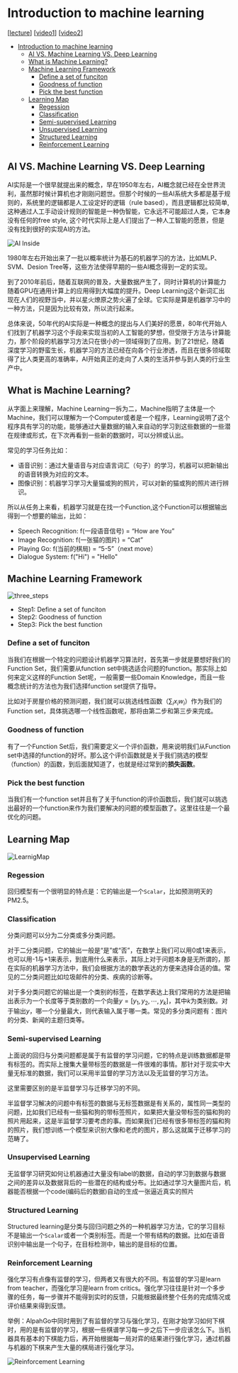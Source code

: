 # Introduction to machine learning

\[[lecture](../lectures/introduction.pdf)\]
\[[video1](https://youtu.be/CXgbekl66jc)\]
\[[video2](https://www.youtube.com/watch?v=On1N8u1z2Ng)\]

<!-- TOC -->

- [Introduction to machine learning](#introduction-to-machine-learning)
    - [AI VS. Machine Learning VS. Deep Learning](#ai-vs-machine-learning-vs-deep-learning)
    - [What is Machine Learning?](#what-is-machine-learning)
    - [Machine Learning Framework](#machine-learning-framework)
        - [Define a set of funciton](#define-a-set-of-funciton)
        - [Goodness of function](#goodness-of-function)
        - [Pick the best function](#pick-the-best-function)
    - [Learning Map](#learning-map)
        - [Regession](#regession)
        - [Classification](#classification)
        - [Semi-supervised Learning](#semi-supervised-learning)
        - [Unsupervised Learning](#unsupervised-learning)
        - [Structured Learning](#structured-learning)
        - [Reinforcement Learning](#reinforcement-learning)

<!-- /TOC -->


## AI VS. Machine Learning VS. Deep Learning

AI实际是一个很早就提出来的概念，早在1950年左右，AI概念就已经在全世界流利，虽然那时候计算机也才刚刚问题世。但那个时候的一些AI系统大多都是基于规则的，系统里的逻辑都是人工设定好的逻辑（rule based），而且逻辑都比较简单,这种通过人工手动设计规则的智能是一种伪智能，它永远不可能超过人类，它本身没有任何的free style, 这个时代实际上是人们提出了一种人工智能的愿景，但是没有找到很好的实现AI的方法。

![AI Inside](../images/001_ai_inside.jpg)

1980年左右开始出来了一批以概率统计为基石的机器学习的方法，比如MLP、SVM、Desion Tree等，这些方法使得早期的一些AI概念得到一定的实现。

到了2010年前后，随着互联网的普及，大量数据产生了，同时计算机的计算能力随着GPU在通用计算上的应用得到大幅度的提升。Deep Learning这个新词汇出现在人们的视野当中，并以星火燎原之势火遍了全球。它实际是算是机器学习中的一种方法，只是因为比较有效，所以流行起来。

总体来说，50年代的AI实际是一种概念的提出与人们美好的愿景，80年代开始人们找到了机器学习这个手段来实现当初的人工智能的梦想，但受限于方法与计算能力，那个阶段的机器学习方法只在很小的一领域得到了应用。到了21世纪，随着深度学习的野蛮生长，机器学习的方法已经在向各个行业渗透，而且在很多领域取得了比人类更高的准确率，AI开始真正的走向了人类的生活并参与到人类的行业生产中。


## What is Machine Learning?

从字面上来理解，Machine Learning一拆为二，Machine指明了主体是一个Machine，我们可以理解为一个Computer或者是一个程序，Learning说明了这个程序具有学习的功能，能够通过大量数据的输入来自动的学习到这些数据的一些潜在规律或形式，在下次再看到一些新的数据时，可以分辨或认出。

常见的学习任务比如：
- 语音识别：通过大量语音与对应语言词汇（句子）的学习，机器可以把新输出的语音转换为对应的文本。
- 图像识别：机器学习学习大量猫或狗的照片，可以对新的猫或狗的照片进行辨识。

所以从任务上来看，机器学习就是在找一个Function,这个Function可以根据输出得到一个想要的输出，比如：

- Speech Recognition: f(一段语音信号) = “How are You”
- Image Recognition: f(一张猫的图片) = “Cat”
- Playing Go: f(当前的棋局) = “5-5”（next move）
- Dialogue System: f("Hi") = "Hello"

## Machine Learning Framework

![three_steps](../images/002_three_steps.jpg)

- Step1: Define a set of funciton
- Step2: Goodness of function
- Step3: Pick the best function

### Define a set of funciton

当我们在根据一个特定的问题设计机器学习算法时，首先第一步就是要想好我们的Function Set，我们需要从function set中挑选适合问题的function。那实际上如何来定义这样的Function Set呢，一般需要一些Domain Knowledge，而且一些概念统计的方法也为我们选择function set提供了指导。

比如对于房屋价格的预测问题，我们就可以挑选线性函数（$\sum_i x_iw_i$）作为我们的Function set，具体挑选哪一个线性函数呢，那将由第二步和第三步来完成。

### Goodness of function

有了一个Function Set后，我们需要定义一个评价函数，用来说明我们从Function set中选择的function的好坏。那么这个评价函数就是关于我们挑选的模型（function）的函数，到后面就知道了，也就是经过常到的**损失函数**。

### Pick the best function

当我们有一个function set并且有了关于function的评价函数后，我们就可以挑选出最好的一个function来作为我们要解决的问题的模型函数了。这里往往是一个最优化的问题。


## Learning Map

![LearnigMap](../images/003_learning_map.jpg)

### Regession

回归模型有一个很明显的特点是：它的输出是一个`Scalar`，比如预测明天的PM2.5。

### Classification

分类问题可以分为二分类或多分类问题。

对于二分类问题，它的输出一般是“是”或“否”，在数学上我们可以用0或1来表示，也可以用-1与+1来表示，到底用什么来表示，其际上对于问题本身是无所谓的，那在实际的机器学习方法中，我们会根据方法的数学表达的方便来选择合适的值。常见的二分类问题比如垃圾邮件的分类、疾病的诊断等。

对于多分类问题它的输出是一个类别的标签，在数学表达上我们常用的方法是把输出表示为一个长度等于类别数的一个向量$y = [y_1,y_2,\cdots,y_k]$，其中$k$为类别数。对于输出$y$，哪一个分量最大，则代表输入属于哪一类。常见的多分类问题有：图片的分类、新闻的主题归类等。

### Semi-supervised Learning

上面说的回归与分类问题都是属于有监督的学习问题，它的特点是训练数据都是带有标签的。而实际上搜集大量带标签的数据是一件很难的事情。那针对于现实中大量无标准的数据，我们可以采用半监督的学习方法以及无监督的学习方法。

这里需要区别的是半监督学习与迁移学习的不同。

半监督学习解决的问题中有标签的数据与无标签数据是有关系的，属性同一类型的问题，比如我们已经有一些猫和狗的带标签照片，如果把大量没带标签的猫和狗的照片用起来，这是半监督学习要考虑的事。而如果我们已经有很多带标签的猫和狗的照片，我们想训练一个模型来识别大像和老虎的图片，那么这就属于迁移学习的范畴了。

### Unsupervised Learning

无监督学习研究如何让机器通过大量没有label的数据，自动的学习到数据与数据之间的差异以及数据背后的一些潜在的结构或分布。比如通过学习大量图片后，机器能否根据一个code(编码后的数据)自动的生成一张逼近真实的照片

### Structured Learning

Structured learning是分类与回归问题之外的一种机器学习方法，它的学习目标不是输出一个`Scalar`或者一个类别标签。而是一个带有结构的数据。比如在语音识别中输出是一个句子，在目标检测中，输出的是目标的位置。


### Reinforcement Learning

强化学习有点像有监督的学习，但两者又有很大的不同。有监督的学习是learn from teacher，而强化学习是learn from critics。强化学习往往是针对一个多步骤的任务，每一步骤并不能得到实时的反馈，只能根据最终整个任务的完成情况或评价结果来得到反馈。

举例：AlpahGo中同时用到了有监督的学习与强化学习，在刚才始学习如何下棋时，用的是有监督的学习，根据一些棋谱学习每一步之后下一步应该怎么下。当机器具有基本的下棋能力后，再开始根据每一局对弈的结果进行强化学习，通过机器与机器的下棋来产生大量的棋局进行强化学习。

![Reinforcement Learning](../images/004_reinforcement_learning.jpg)








